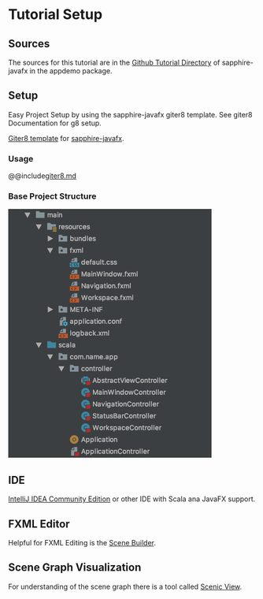 # Tutorial Setup

## Sources

The sources for this tutorial are in the [Github Tutorial Directory](https://github.com/sfxcode/sapphire-javafx/tree/master/demos/tutorial) of sapphire-javafx in the appdemo package.

## Setup

Easy Project Setup by using the sapphire-javafx giter8 template.
See giter8 Documentation for g8 setup.

[Giter8 template](http://www.foundweekends.org/giter8/) for [sapphire-javafx](https://sfxcode.github.io/sapphire-javafx).

### Usage

@@include[giter8.md](../includes/giter8.md)

### Base Project Structure

![](../images/tutorial/stucture.png)


## IDE

[IntelliJ IDEA Community Edition](https://www.jetbrains.com/idea/download) or other IDE with Scala ana JavaFX support.

## FXML Editor

Helpful for FXML Editing is the [Scene Builder](http://gluonhq.com/products/scene-builder/).

## Scene Graph Visualization

For understanding of the scene graph there is a tool called [Scenic View](http://fxexperience.com/scenic-view/).
